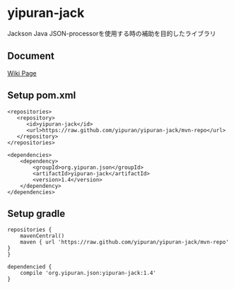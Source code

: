 # yipuran-jack
Jackson Java JSON-processorを使用する時の補助を目的したライブラリ


## Document
[Wiki Page](../../wiki)

## Setup pom.xml
```
<repositories>
   <repository>
      <id>yipuran-jack</id>
      <url>https://raw.github.com/yipuran/yipuran-jack/mvn-repo</url>
   </repository>
</repositories>

<dependencies>
    <dependency>
        <groupId>org.yipuran.json</groupId>
        <artifactId>yipuran-jack</artifactId>
        <version>1.4</version>
    </dependency>
</dependencies>

```


## Setup gradle
```
repositories {
    mavenCentral()
    maven { url 'https://raw.github.com/yipuran/yipuran-jack/mvn-repo'  }
}

dependencied {
    compile 'org.yipuran.json:yipuran-jack:1.4'
}
```



